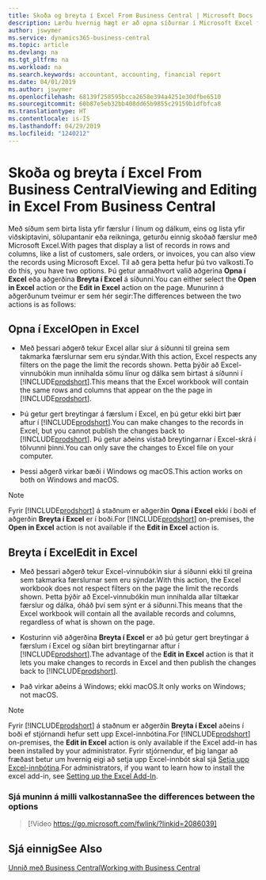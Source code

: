 ```yaml
---
title: Skoða og breyta í Excel From Business Central | Microsoft Docs
description: Lærðu hvernig hægt er að opna síðurnar í Microsoft Excel frá Business Central til að fá betri gagnagreiningar.
author: jswymer
ms.service: dynamics365-business-central
ms.topic: article
ms.devlang: na
ms.tgt_pltfrm: na
ms.workload: na
ms.search.keywords: accountant, accounting, financial report
ms.date: 04/01/2019
ms.author: jswymer
ms.openlocfilehash: 68139f258595bcca2658e394a4251e30dfbe6510
ms.sourcegitcommit: 60b87e5eb32bb408dd65b9855c29159b1dfbfca8
ms.translationtype: HT
ms.contentlocale: is-IS
ms.lasthandoff: 04/29/2019
ms.locfileid: "1240212"
---
```

# <a name="viewing-and-editing-in-excel-from-business-central"></a><span data-ttu-id="ae45b-103">Skoða og breyta í Excel From Business Central</span><span class="sxs-lookup"><span data-stu-id="ae45b-103">Viewing and Editing in Excel From Business Central</span></span> 

<span data-ttu-id="ae45b-104">Með síðum sem birta lista yfir færslur í línum og dálkum, eins og lista yfir viðskiptavini, sölupantanir eða reikninga, geturðu einnig skoðað færslur með Microsoft Excel.</span><span class="sxs-lookup"><span data-stu-id="ae45b-104">With pages that display a list of records in rows and columns, like a list of customers, sale orders, or invoices, you can also view the records using Microsoft Excel.</span></span> <span data-ttu-id="ae45b-105">Til að gera þetta hefur þú tvo valkosti.</span><span class="sxs-lookup"><span data-stu-id="ae45b-105">To do this, you have two options.</span></span> <span data-ttu-id="ae45b-106">Þú getur annaðhvort valið aðgerina **Opna í Excel** eða aðgerðina **Breyta í Excel** á síðunni.</span><span class="sxs-lookup"><span data-stu-id="ae45b-106">You can either select the **Open in Excel** action or the **Edit in Excel** action on the page.</span></span> <span data-ttu-id="ae45b-107">Munurinn á aðgerðunum tveimur er sem hér segir:</span><span class="sxs-lookup"><span data-stu-id="ae45b-107">The differences between the two actions is as follows:</span></span>  

## <a name="open-in-excel"></a><span data-ttu-id="ae45b-108">Opna í Excel</span><span class="sxs-lookup"><span data-stu-id="ae45b-108">Open in Excel</span></span>

-    <span data-ttu-id="ae45b-109">Með þessari aðgerð tekur Excel allar síur á síðunni til greina sem takmarka færslurnar sem eru sýndar.</span><span class="sxs-lookup"><span data-stu-id="ae45b-109">With this action, Excel respects any filters on the page the limit the records shown.</span></span> <span data-ttu-id="ae45b-110">Þetta þýðir að Excel-vinnubókin mun innihalda sömu línur og dálka sem birtast á síðunni í [!INCLUDE[prodshort](includes/prodshort.md)].</span><span class="sxs-lookup"><span data-stu-id="ae45b-110">This means that the Excel workbook will contain the same rows and columns that appear on the the page in [!INCLUDE[prodshort](includes/prodshort.md)].</span></span>

-    <span data-ttu-id="ae45b-111">Þú getur gert breytingar á færslum í Excel, en þú getur ekki birt þær aftur í [!INCLUDE[prodshort](includes/prodshort.md)].</span><span class="sxs-lookup"><span data-stu-id="ae45b-111">You can make changes to the records in Excel, but you cannot publish the changes back to [!INCLUDE[prodshort](includes/prodshort.md)].</span></span> <span data-ttu-id="ae45b-112">Þú getur aðeins vistað breytingarnar í Excel-skrá í tölvunni þinni.</span><span class="sxs-lookup"><span data-stu-id="ae45b-112">You can only save the changes to Excel file on your computer.</span></span> 

-    <span data-ttu-id="ae45b-113">Þessi aðgerð virkar bæði í Windows og macOS.</span><span class="sxs-lookup"><span data-stu-id="ae45b-113">This action works on both on Windows and macOS.</span></span> 

>[!NOTE]
><span data-ttu-id="ae45b-114">Fyrir [!INCLUDE[prodshort](includes/prodshort.md)] á staðnum er aðgerðin **Opna í Excel** ekki í boði ef aðgerðin **Breyta í Excel** er í boði.</span><span class="sxs-lookup"><span data-stu-id="ae45b-114">For [!INCLUDE[prodshort](includes/prodshort.md)] on-premises, the **Open in Excel** action is not available if the **Edit in Excel** action is.</span></span>

## <a name="edit-in-excel"></a><span data-ttu-id="ae45b-115">Breyta í Excel</span><span class="sxs-lookup"><span data-stu-id="ae45b-115">Edit in Excel</span></span>

-    <span data-ttu-id="ae45b-116">Með þessari aðgerð tekur Excel-vinnubókin síur á síðunni ekki til greina sem takmarka færslurnar sem eru sýndar.</span><span class="sxs-lookup"><span data-stu-id="ae45b-116">With this action, the Excel workbook does not respect filters on the page the limit the records shown.</span></span> <span data-ttu-id="ae45b-117">Þetta þýðir að Excel-vinnubókin mun innihalda allar tiltækar færslur og dálka, óháð því sem sýnt er á síðunni.</span><span class="sxs-lookup"><span data-stu-id="ae45b-117">This means that the Excel workbook will contain all the available records and columns, regardless of what is shown on the page.</span></span> 

-    <span data-ttu-id="ae45b-118">Kosturinn við aðgerðina **Breyta í Excel** er að þú getur gert breytingar á færslum í Excel og síðan birt breytingarnar aftur í [!INCLUDE[prodshort](includes/prodshort.md)].</span><span class="sxs-lookup"><span data-stu-id="ae45b-118">The advantage of the **Edit in Excel** action is that it lets you make changes to records in Excel and then publish the changes back to [!INCLUDE[prodshort](includes/prodshort.md)].</span></span>

-    <span data-ttu-id="ae45b-119">Það virkar aðeins á Windows; ekki macOS.</span><span class="sxs-lookup"><span data-stu-id="ae45b-119">It only works on Windows; not macOS.</span></span>

>[!NOTE]
><span data-ttu-id="ae45b-120">Fyrir [!INCLUDE[prodshort](includes/prodshort.md)] á staðnum er aðgerðin **Breyta í Excel** aðeins í boði ef stjórnandi hefur sett upp Excel-innbótina.</span><span class="sxs-lookup"><span data-stu-id="ae45b-120">For [!INCLUDE[prodshort](includes/prodshort.md)] on-premises, the **Edit in Excel** action is only available if the Excel add-in has been installed by your administrator.</span></span> <span data-ttu-id="ae45b-121">Fyrir stjórnendur, ef þig langar að fræðast betur um hvernig eigi að setja upp Excel-innbót skal sjá [Setja upp Excel-innbótina](https://docs.microsoft.com/en-us/dynamics365/business-central/dev-itpro/administration/configuring-excel-addin).</span><span class="sxs-lookup"><span data-stu-id="ae45b-121">For administrators, if you want to learn how to install the excel add-in, see [Setting up the Excel Add-In](https://docs.microsoft.com/en-us/dynamics365/business-central/dev-itpro/administration/configuring-excel-addin).</span></span>

### <a name="see-the-differences-between-the-options"></a><span data-ttu-id="ae45b-122">Sjá muninn á milli valkostanna</span><span class="sxs-lookup"><span data-stu-id="ae45b-122">See the differences between the options</span></span> 
> [!Video https://go.microsoft.com/fwlink/?linkid=2086039]

## <a name="see-also"></a><span data-ttu-id="ae45b-123">Sjá einnig</span><span class="sxs-lookup"><span data-stu-id="ae45b-123">See Also</span></span>
[<span data-ttu-id="ae45b-124">Unnið með Business Central</span><span class="sxs-lookup"><span data-stu-id="ae45b-124">Working with Business Central</span></span>](ui-work-product.md)  
